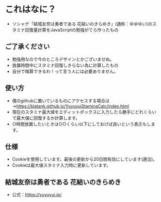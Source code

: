 # これはなに？
- ソシャゲ「結城友奈は勇者である 花結いのきらめき」(通称：ゆゆゆい)のスタミナ回復量計算をJavaScriptの勉強がてら作ったもの

## ご了承ください
- 勉強用なので今のところデザインとかございませぬ。
- 放置時間中にスタミナ回復しきらない為に計算したもの
- 自分で暗算できるわ！って言う人には必要ありません。

## 使い方
- 僕のgithubに置いているものにアクセスする場合は→https://blatank.github.io/YuyuyuiStaminaCalc/index.html
- 現在のスタミナ最大値をエディットボックスに入力したら勝手にどれくらいで最大値に回復するか計算します。
- ○時間放置したいときは○○くらい以下にしておけば良いという表示もします。

## 仕様
- Cookieを使用しています。最後の更新から20日間有効にしています(適当)。
- Cookieは最大値スタミナ入力時に更新しています。

## 結城友奈は勇者である 花結いのきらめき
- 公式：https://yuyuyui.jp/
